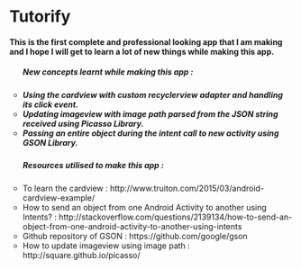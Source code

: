 # Tutorify

<h4>This is the first complete and professional looking app that I am making and I hope I will get to learn a lot of new things while making this app.</h4>


<ul style="list-style-type:circle">
        <h5>New concepts learnt while making this app :<h5>
        <li>Using the cardview with custom recyclerview adapter and handling its click event.</li>
        <li>Updating imageview with image path parsed from the JSON string received using Picasso Library.</li>
        <li>Passing an entire object during the intent call to new activity using GSON Library.</li>
</ul>

<ul style="list-style-type:circle">
        <h5>Resources utilised to make this app :</h5> 
        <li>To learn the cardview : http://www.truiton.com/2015/03/android-cardview-example/</li>
        <li>How to send an object from one Android Activity to another using Intents? : http://stackoverflow.com/questions/2139134/how-to-send-an-object-from-one-android-activity-to-another-using-intents</li>
        <li>Github repository of GSON : https://github.com/google/gson</li>
        <li>How to update imageview using image path : http://square.github.io/picasso/</li>
</ul>
